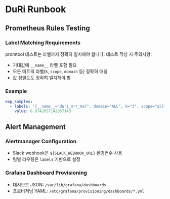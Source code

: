 # DuRi Runbook

## Prometheus Rules Testing

### Label Matching Requirements
promtool 테스트는 라벨까지 정확히 일치해야 합니다. 테스트 작성 시 주의사항:

- 기대값에 `__name__` 라벨 포함 필요
- 모든 메트릭 라벨(`k`, `scope`, `domain` 등) 정확히 매칭
- 값 정밀도도 정확히 일치해야 함

### Example
```yaml
exp_samples:
  - labels: '{__name__="duri_mrr_ma7", domain="ALL", k="3", scope="all"}'
    value: 0.8742857142857143
```

## Alert Management

### Alertmanager Configuration
- Slack webhook은 `${SLACK_WEBHOOK_URL}` 환경변수 사용
- 팀별 라우팅은 `labels` 기반으로 설정

### Grafana Dashboard Provisioning
- 대시보드 JSON: `/var/lib/grafana/dashboards`
- 프로비저닝 YAML: `/etc/grafana/provisioning/dashboards/*.yml`
